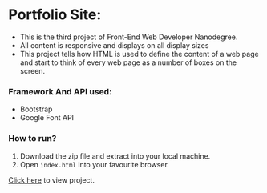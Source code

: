 # Portfolio Site:
* This is the third project of Front-End Web Developer Nanodegree.
* All content is responsive and displays on all display sizes
* This project tells how HTML is used to define the content of a web page and start to think of every web page as a number of boxes on the screen.

### Framework And API used:
* Bootstrap
* Google Font API

### How to run?
1. Download the zip file and extract into your local machine.
2. Open `index.html` into your favourite browser.

[Click here](https://raviigarg.github.io/Front-End-Web-Developer-Nanodegree/portfolio-site/) to view project.